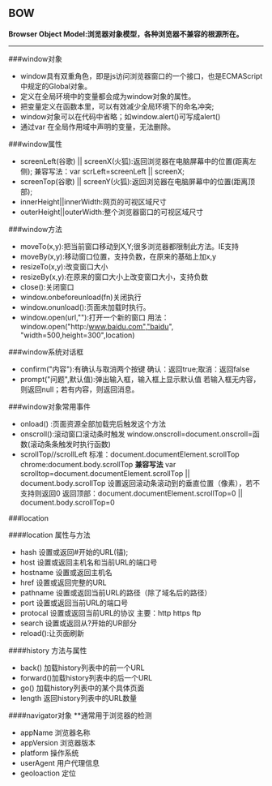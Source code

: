 BOW
---
**Browser Object Model:浏览器对象模型，各种浏览器不兼容的根源所在。**

---

###window对象
+ window具有双重角色，即是js访问浏览器窗口的一个接口，也是ECMAScript中规定的Global对象。
+ 定义在全局环境中的变量都会成为window对象的属性。
+ 把变量定义在函数本里，可以有效减少全局环境下的命名冲突;
+ window对象可以在代码中省略；如window.alert()可写成alert()
+ 通过var 在全局作用域中声明的变量，无法删除。

###window属性
+ screenLeft(谷歌) || screenX(火狐):返回浏览器在电脑屏幕中的位置(距离左侧);
    兼容写法：var scrLeft=screenLeft || screenX;
+ screenTop(谷歌) || screenY(火狐):返回浏览器在电脑屏幕中的位置(距离顶部);
+ innerHeight||innerWidth:网页的可视区域尺寸
+ outerHeight||outerWidth:整个浏览器窗口的可视区域尺寸



###window方法
+ moveTo(x,y):把当前窗口移动到X,Y;很多浏览器都限制此方法。IE支持
+ moveBy(x,y):移动窗口位置，支持负数，在原来的基础上加x,y
+ resizeTo(x,y):改变窗口大小
+ resizeBy(x,y):在原来的窗口大小上改变窗口大小，支持负数
+ close():关闭窗口
+ window.onbeforeunload(fn)关闭执行
+ window.onunload():页面未加载时执行。
+ window.open(url,""):打开一个新的窗口
    用法：window.open("http:/www.baidu.com","baidu",
    "width=500,height=300",location)


###window系统对话框
+ confirm("内容"):有确认与取消两个按键
    确认：返回true;取消：返回false
+ prompt("问题",默认值):弹出输入框，输入框上显示默认值
    若输入框无内容，则返回null；若有内容，则返回消息。

###window对象常用事件
+ onload() :页面资源全部加载完后触发这个方法
+ onscroll():滚动窗口滚动条时触发 
    window.onscroll=document.onscroll=函数(滚动条条触发时执行函数)
+ scrollTop//scrollLeft
    标准：document.documentElement.scrollTop
    chrome:document.body.scrollTop
    **兼容写法**
    var scrolltop=document.documentElement.scrollTop || document.body.scrollTop
    设置返回滚动条滚动到的垂直位置（像素），若不支持则返回0 
    返回顶部：document.documentElement.scrollTop=0 || document.body.scrollTop=0 

  
###location

####location 属性与方法
+ hash 设置或返回#开始的URL(锚);
+ host 设置或返回主机名和当前URL的端口号
+ hostname 设置或返回主机名
+ href 设置或返回完整的URL
+ pathname 设置或返回当前URL的路径（除了域名后的路径）
+ port 设置或返回当前URL的端口号
+ protocal 设置或返回当前URL的协议
    主要：http https ftp
+ search 设置或返回从?开始的UR部分
+ reload():让页面刷新

####history 方法与属性
+ back() 加载history列表中的前一个URL
+ forward()加载history列表中的后一个URL
+ go() 加载history列表中的某个具体页面
+ length 返回history列表中的URL数量

####navigator对象
**通常用于浏览器的检测
+ appName 浏览器名称
+ appVersion 浏览器版本
+ platform 操作系统
+ userAgent 用户代理信息
+ geoloaction 定位



